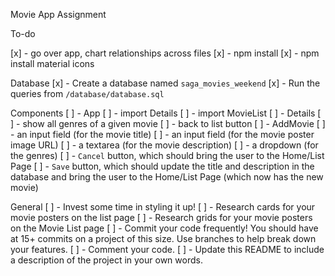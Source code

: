 Movie App Assignment

To-do

[x] - go over app, chart relationships across files
[x] - npm install
[x] - npm install material icons

Database
[x] - Create a database named `saga_movies_weekend`
[x] - Run the queries from `/database/database.sql` 


Components
[ ] - App
    [ ] - import Details
    [ ] - import MovieList
[ ] - Details
    [ ] - show all genres of a given movie
    [ ] - back to list button
[ ] - AddMovie
    [ ] - an input field (for the movie title)
    [ ] - an input field (for the movie poster image URL)
    [ ] - a textarea (for the movie description)
    [ ] - a dropdown (for the genres)
    [ ] - `Cancel` button, which should bring the user to the Home/List Page
    [ ] - `Save` button, which should update the title and description in the database and bring the user to the Home/List Page 
          (which now has the new movie)


General
    [ ] - Invest some time in styling it up!
    [ ] - Research cards for your movie posters on the list page
    [ ] - Research grids for your movie posters on the Movie List page
    [ ] - Commit your code frequently! You should have at 15+ commits on a project of this size. Use branches to help break down your features.
    [ ] - Comment your code.
    [ ] - Update this README to include a description of the project in your own words.
